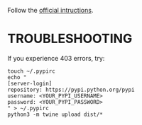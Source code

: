 Follow the [official intructions](https://docs.python.org/2/distutils/packageindex.html#pypirc).

TROUBLESHOOTING
====================

If you experience 403 errors, try:

    touch ~/.pypirc
    echo "
    [server-login]
    repository: https://pypi.python.org/pypi
    username: <YOUR_PYPI_USERNAME>
    password: <YOUR_PYPI_PASSWORD>
    " > ~/.pypirc
    python3 -m twine upload dist/*
